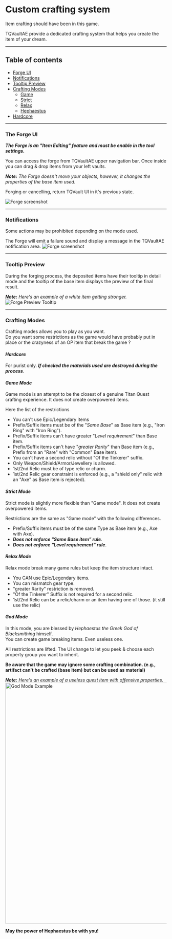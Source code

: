 # Custom crafting system

Item crafting should have been in this game. 

TQVaultAE provide a dedicated crafting system that helps you create the item of your dream.

---

## Table of contents
* [Forge UI](#UI)
* [Notifications](#Notifications)
* [Tooltip Preview](#TooltipPreview)
* [Crafting Modes](#Modes)
    + [Game](#GameMode)
    + [Strict](#StrictMode)
    + [Relax](#RelaxMode)
    + [Hephaestus](#GodMode)
* [Hardcore](#Hardcore)

---

### <a id="UI"></a>The Forge UI
**_The Forge is an "Item Editing" feature and must be enable in the tool settings._**

You can access the forge from TQVaultAE upper navigation bar. 
Once inside you can drag & drop items from your left vaults.

_**Note:** The Forge doesn't move your objects, however, it changes the properties of the base item used._

Forging or cancelling, return TQVault UI in it's previous state.

![Forge screenshot](forge_ui.png)

---

### <a id="Notifications"></a>Notifications
Some actions may be prohibited depending on the mode used.

The Forge will emit a failure sound and display a message in the TQVaultAE notification area.
![Forge screenshot](forge_ui_notifications.png)

---

### <a id="TooltipPreview"></a>Tooltip Preview
During the forging process, the deposited items have their tooltip in detail 
mode and the tooltip of the base item displays the preview of the final result.

_**Note:** Here's an example of a white item getting stronger._
![Forge Preview Tooltip](forge_ui_preview.png)

---

### <a id="Modes"></a>Crafting Modes
Crafting modes allows you to play as you want.
<br />
Do you want some restrictions as the game would have probably put in place or the crazyness of an OP item that break the game ?

#### <a id="Hardcore"></a>*Hardcore*
For purist only.
_**If checked the materials used are destroyed during the process**_.

#### <a id="GameMode"></a>*Game Mode*
Game mode is an attempt to be the closest of a genuine Titan Quest crafting experience.
It does not create overpowered items.

Here the list of the restrictions
+ You can't use Epic/Legendary items
+ Prefix/Suffix items must be of the "*Same Base*" as Base item (e.g., "Iron Ring" with "Iron Ring").
+ Prefix/Suffix items can't have greater "*Level requirement*" than Base item.
+ Prefix/Suffix items can't have "*greater Rarity*" than Base item (e.g., Prefix from an "Rare" with "Common" Base item).
+ You can't have a second relic without "Of the Tinkerer" suffix.
+ Only Weapon/Shield/Armor/Jewellery is allowed.
+ 1st/2nd Relic must be of type relic or charm.
+ 1st/2nd Relic gear constraint is enforced (e.g., a "shield only" relic with an "Axe" as Base item is rejected).

#### <a id="StrictMode"></a>*Strict Mode*
Strict mode is slightly more flexible than "Game mode".
It does not create overpowered items.

Restrictions are the same as "Game mode" with the following differences.

+ Prefix/Suffix items must be of the same Type as Base item (e.g., Axe with Axe).
+ __*Does not enforce "Same Base item" rule*__.
+ __*Does not enforce "Level requirement" rule*__.

#### <a id="RelaxMode"></a>*Relax Mode*
Relax mode break many game rules but keep the item structure intact.
+ You CAN use Epic/Legendary items.
+ You can mismatch gear type.
+ "greater Rarity" restriction is removed.
+ "Of the Tinkerer" Suffix is not required for a second relic.
+ 1st/2nd Relic can be a relic/charm or an item having one of those. (it still use the relic)

#### <a id="GodMode"></a>*God Mode*
In this mode, you are blessed by *Hephaestus the Greek God of Blacksmithing* himself.
<br />
You can create game breaking items. Even useless one.

All restrictions are lifted.
The UI change to let you peek & choose each property group you want to inherit.

**Be aware that the game may ignore some crafting combination. (e.g., artifact can't be crafted (base item) but can be used as material)**

_**Note:** Here's an example of a useless quest item with offensive properties._
<br />
<img src="./forge_ui_godmode.png" width="750" alt="God Mode Example" />
<br />

**May the power of Hephaestus be with you!**